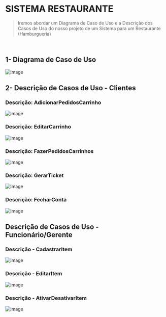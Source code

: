 <h1>SISTEMA RESTAURANTE</h1>

> Iremos abordar um Diagrama de Caso de Uso e a Descrição dos Casos de Uso do nosso projeto de um Sistema para um Restaurante (Hamburgueria)

<br>

<h2>1- Diagrama de Caso de Uso</h2>

![image](https://github.com/user-attachments/assets/e20aaa9b-2028-4ac9-838b-d4fbe0193a9c)





<h2>2- Descrição de Casos de Uso - Clientes</h2>

<h3> Descrição: AdicionarPedidosCarrinho </h3>

![image](https://github.com/user-attachments/assets/9f121840-bd14-4212-839b-165ea6d05313)

<h3> Descrição: EditarCarrinho </h3>

![image](https://github.com/user-attachments/assets/3996fe73-d08a-45ab-82e8-2b7e43ba0d1c)

<h3> Descrição: FazerPedidosCarrinhos </h3>

![image](https://github.com/user-attachments/assets/eb5763d9-4f43-45f1-8e1c-8befc2746177)

<h3> Descrição: GerarTicket </h3>

![image](https://github.com/user-attachments/assets/a362a7bb-a5c6-4081-82c5-0e818704a8d2)

<h3> Descrição: FecharConta </h3>

![image](https://github.com/user-attachments/assets/cd8570ed-ba54-4f4a-945e-779931f8f3a1)


<h2> Descrição de Casos de Uso - Funcionário/Gerente </h2>

<h3> Descrição - CadastrarItem </h3>

![image](https://github.com/user-attachments/assets/d0378b5b-a27f-4e86-b51c-428108f35662)

<h3> Descrição - EditarItem </h3>

![image](https://github.com/user-attachments/assets/093389d1-1474-40a6-8f6b-6b60ba35d6e5)

<h3> Descrição - AtivarDesativarItem </h3>

![image](https://github.com/user-attachments/assets/009979c4-805e-4d95-b2d4-4a164102eeb1)









